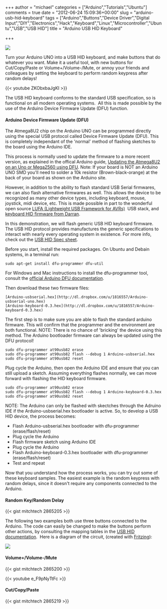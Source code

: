 +++
author = "michael"
categories = ["Arduino","Tutorials","Ubuntu"]
comments = true
date = "2012-06-24 15:09:36+00:00"
slug = "arduino-usb-hid-keyboard"
tags = ["Arduino","Buttons","Device Driver","Digital Input","DIY","Electronics","Hack","Keyboard","Linux","Microcontroller","Ubuntu","USB","USB HID"]
title = "Arduino USB HID Keyboard"

+++

[![](http://mitchtech.net/wp-content/uploads/2012/06/arduino-usb-keyboard-300x248.png)](http://mitchtech.net/arduino-usb-hid-keyboard/arduino-usb-keyboard/)

Turn your Arduino UNO into a USB HID keyboard, and make buttons that do whatever you want. Make it a useful tool, with new buttons for Cut/Copy/Paste or Volume+/Volume-/Mute, or annoy your friends and colleagues by setting the keyboard to perform random keypress after random delays!

{{< youtube ZKObxbaJgKI >}}

The USB HID keyboard conforms to the standard USB specification, so is functional on all modern operating systems.  All this is made possible by the use of the Arduino Device Firmware Update (DFU) function.

#### Arduino Device Firmware Update (DFU)

The Atmega8U2 chip on the Arduino UNO can be programmed directly using the special USB protocol called Device Firmware Update (DFU). This is completely independant of the 'normal' method of flashing sketches to the board using the Arduino IDE.

This process is normally used to update the firmware to a more recent version, as explained in the offical Arduino guide, [Updating the Atmega8U2 on an Uno or Mega2560 using DFU](http://arduino.cc/en/Hacking/DFUProgramming8U2). Note: If your board is NOT an Arduino UNO SMD you'll need to solder a 10k resistor (Brown-black-orange) at the back of your board as shown on the Arduino site.

However, in addition to the ability to flash standard USB Serial firmwares, we can also flash alternative firmwares as well. This allows the device to be recognized as many other device types, including keyboard, mouse, joystick, midi device, etc. This is made possible in part to the wonderful open source [LUFA (Lightweight USB Framework for AVRs)](http://www.fourwalledcubicle.com/LUFA.php)  USB stack, and [keyboard HID firmware from Darran](http://hunt.net.nz/users/darran/weblog/b3029/Arduino_UNO_Keyboard_HID_version_03.html).

In this demonstration, we will flash generic USB HID keyboard firmware. The USB HID protocol provides manufactures the generic specifications to interact with nearly every operating system in existence. For more info, check out the [USB HID Spec sheet](http://www.usb.org/developers/devclass_docs/Hut1_11.pdf).

Before you start, install the required packages. On Ubuntu and Debain systems, in a terminal run:

```
sudo apt-get install dfu-programmer dfu-util
```

For Windows and Mac instructions to install the dfu-programmer tool, consult the [official Arduino DFU documentation](http://arduino.cc/en/Hacking/DFUProgramming8U2).

Then download these two firmware files:

```
[Arduino-usbserial.hex](http://dl.dropbox.com/u/1816557/Arduino-usbserial-uno.hex)
[Arduino-keyboard-0.3.hex](http://dl.dropbox.com/u/1816557/Arduino-keyboard-0.3.hex)
```

The first step is to make sure you are able to flash the standard arduino firmware. This will confirm that the programmer and the environment are both functional. NOTE: There is no chance of 'bricking' the device using this method. The Arduino bootloader firmware can always be updated using the DFU protocol!

```
sudo dfu-programmer at90usb82 erase
sudo dfu-programmer at90usb82 flash --debug 1 Arduino-usbserial.hex
sudo dfu-programmer at90usb82 reset
```

Plug cycle the Arduino, then open the Arduino IDE and ensure that you can still upload a sketch. Assuming everything flashes normally, we can move forward with flashing the HID keyboard firmware.

```
sudo dfu-programmer at90usb82 erase
sudo dfu-programmer at90usb82 flash --debug 1 Arduino-keyboard-0.3.hex
sudo dfu-programmer at90usb82 reset
```

NOTE: The Arduino can only be flashed with skectches through the Adruino IDE if the Arduino-usbserial.hex bootloader is active. So, to develop a USB HID device, the process becomes:

* Flash Arduino-usbserial.hex bootloader with dfu-programmer (erase/flash/reset)
* Plug cycle the Arduino
* Flash firmware sketch using Arduino IDE
* Plug cycle the Arduino
* Flash Arduino-keyboard-0.3.hex bootloader with dfu-programmer (erase/flash/reset)
* Test and repeat

Now that you understand how the process works, you can try out some of these keyboard samples. The easiest example is the random keypress with random delays, since it doesn't require any components connected to the Arduino.

#### Random Key/Random Delay

{{< gist mitchtech 2865205 >}}

The following two examples both use three buttons connected to the Arduino. The code can easily be changed to make the buttons perform other actions, by consulting the mapping tables in the [USB HID documentation](http://www.usb.org/developers/devclass_docs/Hut1_11.pdf).  Here is a diagram of the circuit, (created with [Fritzing](http://fritzing.org/)):

[![](http://mitchtech.net/wp-content/uploads/2012/06/arduino_3button.png)](http://mitchtech.net/arduino-usb-hid-keyboard/arduino_3button/)

#### Volume+/Volume-/Mute

{{< gist mitchtech 2865200 >}}

{{< youtube e_F9pNyTtFc >}}

#### Cut/Copy/Paste

{{< gist mitchtech 2865219 >}}

